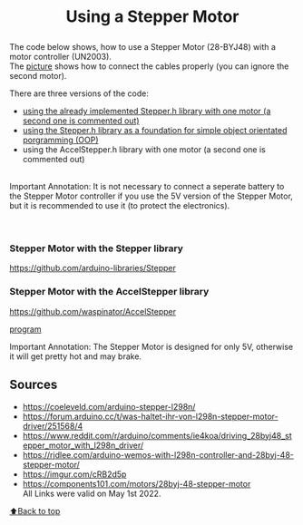 # <p align="center"><b>Using a Stepper Motor</b></p>
The code below shows, how to use a Stepper Motor (28-BYJ48) with a motor controller (UN2003).  
The [picture](../../circuit.png "Circuit") shows how to connect the cables properly (you can ignore the second motor).  

There are three versions of the code:
* [using the already implemented Stepper.h library with one motor (a second one is commented out)](#Stepper-Motor-with-the-Stepper-library)
* [using the Stepper.h library as a foundation for simple object orientated porgramming (OOP)](#Stepper-Motor-with-the-AccelStepper-library)
* using the AccelStepper.h library with one motor (a second one is commented out)  
</br>
Important Annotation: It is not necessary to connect a seperate battery to the Stepper Motor controller if you use the 5V version of the Stepper Motor, but it is recommended to use it (to protect the electronics).  
</br>  
</br>
</br>

### <p align="left">Stepper Motor with the Stepper library</p>


https://github.com/arduino-libraries/Stepper

### <p align="left">Stepper Motor with the AccelStepper library</p>

https://github.com/waspinator/AccelStepper

[program](../../tree/main/stepper-motor "Program")

Important Annotation: The Stepper Motor is designed for only 5V, otherwise it will get pretty hot and may brake. 

## Sources
* https://coeleveld.com/arduino-stepper-l298n/
* https://forum.arduino.cc/t/was-haltet-ihr-von-l298n-stepper-motor-driver/251568/4
* https://www.reddit.com/r/arduino/comments/ie4koa/driving_28byj48_stepper_motor_with_l298n_driver/
* https://rjdlee.com/arduino-wemos-with-l298n-controller-and-28byj-48-stepper-motor/
* https://imgur.com/cRB2d5p
* https://components101.com/motors/28byj-48-stepper-motor  
All Links were valid on May 1st 2022.

[:arrow_up:Back to top](#Using-a-stepper-motor)
